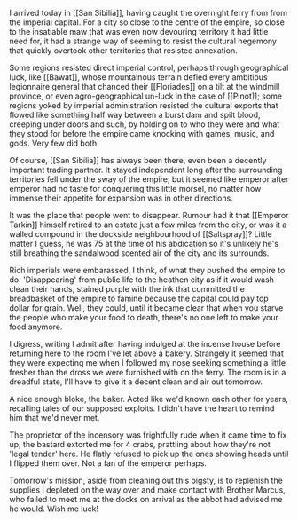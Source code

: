 I arrived today in [[San Sibilia]], having caught the overnight ferry from from the imperial capital. For a city so close to the centre of the empire, so close to the insatiable maw that was even now devouring territory it had little need for, it had a strange way of seeming to resist the cultural hegemony that quickly overtook other territories that resisted annexation.

Some regions resisted direct imperial control, perhaps through geographical luck, like [[Bawat]], whose mountainous terrain defied every ambitious legionnaire general that chanced their [[Floriades]] on a tilt at the windmill province, or even agro-geographical un-luck in the case of [[Pinot]]; some regions yoked by imperial administration resisted the cultural exports that flowed like something half way between a burst dam and spilt blood, creeping under doors and such, by holding on to who they were and what they stood for before the empire came knocking with games, music, and gods. Very few did both.

Of course, [[San Sibilia]] has always been there, even been a decently important trading partner. It stayed independent long after the surrounding territories fell under the sway of the empire, but it seemed like emperor after emperor had no taste for conquering this little morsel, no matter how immense their appetite for expansion was in other directions.

It was the place that people went to disappear. Rumour had it that [[Emperor Tarkin]] himself retired to an estate just a few miles from the city, or was it a walled compound in the dockside neighbourhood of [[Saltspray]]? Little matter I guess, he was 75 at the time of his abdication so it's unlikely he's still breathing the sandalwood scented air of the city and its surrounds.

Rich imperials were embarassed, I think, of what they pushed the empire to do. 'Disappearing' from public life to the heathen city as if it would wash clean their hands, stained purple with the ink that committed the breadbasket of the empire to famine because the capital could pay top dollar for grain. Well, they could, until it became clear that when you starve the people who make your food to death, there's no one left to make your food anymore.

I digress, writing I admit after having indulged at the incense house before returning here to the room I've let above a bakery. Strangely it seemed that they were expecting me when I followed my nose seeking something a little fresher than the dross we were furnished with on the ferry. The room is in a dreadful state, I'll have to give it a decent clean and air out tomorrow.

A nice enough bloke, the baker. Acted like we'd known each other for years, recalling tales of our supposed exploits. I didn't have the heart to remind him that we'd never met. 

The proprietor of the incensory was frightfully rude when it came time to fix up, the bastard extorted me for 4 crabs, prattling about how they're not 'legal tender' here. He flatly refused to pick up the ones showing heads until I flipped them over. Not a fan of the emperor perhaps.

Tomorrow's mission, aside from cleaning out this pigsty, is to replenish the supplies I depleted on the way over and make contact with Brother Marcus, who failed to meet me at the docks on arrival as the abbot had advised me he would. Wish me luck!